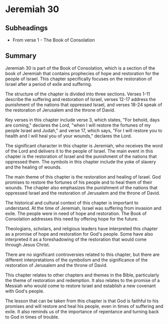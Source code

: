 # Jeremiah 30

## Subheadings

* From verse 1 - The Book of Consolation

## Summary

Jeremiah 30 is part of the Book of Consolation, which is a section of the book of Jeremiah that contains prophecies of hope and restoration for the people of Israel. This chapter specifically focuses on the restoration of Israel after a period of exile and suffering. 

The structure of the chapter is divided into three sections. Verses 1-11 describe the suffering and restoration of Israel, verses 12-17 address the punishment of the nations that oppressed Israel, and verses 18-24 speak of the restoration of Jerusalem and the throne of David. 

Key verses in this chapter include verse 3, which states, "For behold, days are coming," declares the Lord, "when I will restore the fortunes of my people Israel and Judah," and verse 17, which says, "For I will restore you to health and I will heal you of your wounds," declares the Lord. 

The significant character in this chapter is Jeremiah, who receives the word of the Lord and delivers it to the people of Israel. The main event in this chapter is the restoration of Israel and the punishment of the nations that oppressed them. The symbols in this chapter include the yoke of slavery and the healing of wounds. 

The main theme of this chapter is the restoration and healing of Israel. God promises to restore the fortunes of his people and to heal them of their wounds. The chapter also emphasizes the punishment of the nations that oppressed Israel and the restoration of Jerusalem and the throne of David. 

The historical and cultural context of this chapter is important to understand. At the time of Jeremiah, Israel was suffering from invasion and exile. The people were in need of hope and restoration. The Book of Consolation addresses this need by offering hope for the future. 

Theologians, scholars, and religious leaders have interpreted this chapter as a promise of hope and restoration for God's people. Some have also interpreted it as a foreshadowing of the restoration that would come through Jesus Christ. 

There are no significant controversies related to this chapter, but there are different interpretations of the symbolism and the significance of the restoration of Jerusalem and the throne of David. 

This chapter relates to other chapters and themes in the Bible, particularly the theme of restoration and redemption. It also relates to the promise of a Messiah who would come to restore Israel and establish a new covenant with God's people. 

The lesson that can be taken from this chapter is that God is faithful to his promises and will restore and heal his people, even in times of suffering and exile. It also reminds us of the importance of repentance and turning back to God in times of trouble.